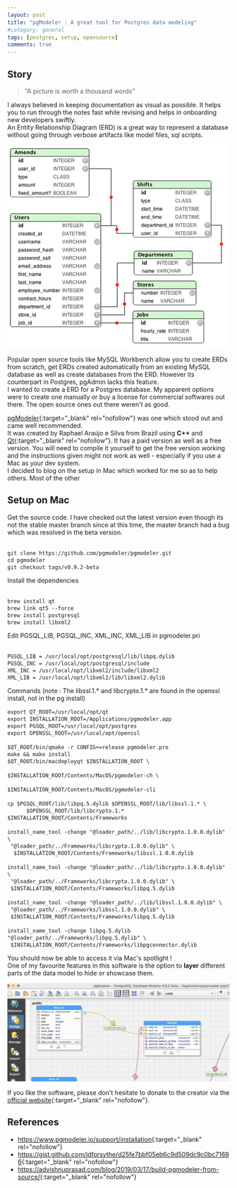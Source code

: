 ```yaml
---
layout: post
title: "pgModeler : A great tool for Postgres data modeling"
#category: general
tags: [postgres, setup, opensource]
comments: true
---
```


## Story
> “A picture is worth a thousand words”

I always believed in keeping documentation as visual as possible. It helps you to run through the notes fast
 while revising and helps in onboarding new developers swiftly.<br/>
 An Entity Relationship Diagram (ERD) is a great way to represent a database without going through verbose artifacts
 like model files, sql scripts.<br/>

!["ERD"](/assets/images/erd.jpg "ERD")

Popular open source tools like MySQL Workbench allow you to create ERDs from scratch, get ERDs created automatically 
from an existing MySQL database as well as create databases from the ERD. However its counterpart in Postgres, pgAdmin
lacks this feature.<br/>
I wanted to create a ERD for a Postgres database. My apparent options were to create one manually or buy
a license for commercial softwares out there. The open source ones out there weren't as good. <br/>

[pgModeler](https://github.com/pgmodeler/pgmodeler){:target="_blank" rel="nofollow"} was one which stood out and came 
well recommended.<br/>
It was created by Raphael Araújo e Silva from Brazil using **C++** and [Qt](https://www.qt.io/){:target="_blank" rel="nofollow"}.
It has a paid version as well as a free version. You will need to compile it yourself to get the free version working and the 
instructions given might not work as well - especially if you use a Mac as your dev system.<br/>
I decided to blog on the setup in Mac which worked for me so as to help others. Most of the other 

## Setup on Mac

Get the source code. I have checked out the latest version even though its not the stable master branch 
since at this time, the master branch had a bug which was resolved in the beta version.
<pre><code>
git clone https://github.com/pgmodeler/pgmodeler.git
cd pgmodeler
git checkout tags/v0.9.2-beta
</code></pre>

Install the dependencies
<pre><code>
brew install qt    
brew link qt5 --force
brew install postgresql
brew install libxml2
</code></pre>

Edit PGSQL_LIB, PGSQL_INC, XML_INC, XML_LIB in pgmodeler.pri 
<pre><code>
PGSQL_LIB = /usr/local/opt/postgresql/lib/libpq.dylib
PGSQL_INC = /usr/local/opt/postgresql/include
XML_INC = /usr/local/opt/libxml2/include/libxml2
XML_LIB = /usr/local/opt/libxml2/lib/libxml2.dylib
</code></pre>

Commands (note : The libssl.1.* and libcrypto.1.* are found in the openssl install, not in the pg install)
<pre><code>export QT_ROOT=/usr/local/opt/qt
export INSTALLATION_ROOT=/Applications/pgmodeler.app
export PGSQL_ROOT=/usr/local/opt/postgres
export OPENSSL_ROOT=/usr/local/opt/openssl

$QT_ROOT/bin/qmake -r CONFIG+=release pgmodeler.pro
make && make install
$QT_ROOT/bin/macdeployqt $INSTALLATION_ROOT \
                            $INSTALLATION_ROOT/Contents/MacOS/pgmodeler-ch \
                            $INSTALLATION_ROOT/Contents/MacOS/pgmodeler-cli

cp $PGSQL_ROOT/lib/libpq.5.dylib $OPENSSL_ROOT/lib/libssl.1.* \
      $OPENSSL_ROOT/lib/libcrypto.1.* $INSTALLATION_ROOT/Contents/Frameworks

install_name_tool -change "@loader_path/../lib/libcrypto.1.0.0.dylib" \
 "@loader_path/../Frameworks/libcrypto.1.0.0.dylib" \
  $INSTALLATION_ROOT/Contents/Frameworks/libssl.1.0.0.dylib

install_name_tool -change "@loader_path/../lib/libcrypto.1.0.0.dylib" \ 
 "@loader_path/../Frameworks/libcrypto.1.0.0.dylib" \
 $INSTALLATION_ROOT/Contents/Frameworks/libpq.5.dylib

install_name_tool -change "@loader_path/../lib/libssl.1.0.0.dylib" \
 "@loader_path/../Frameworks/libssl.1.0.0.dylib" \ 
 $INSTALLATION_ROOT/Contents/Frameworks/libpq.5.dylib

install_name_tool -change libpq.5.dylib "@loader_path/../Frameworks/libpq.5.dylib" \ 
 $INSTALLATION_ROOT/Contents/Frameworks/libpgconnector.dylib
</code></pre>

You should now be able to access it via Mac's spotlight !<br/>
One of my favourite features in this software is the option to **layer** different parts of the data model to hide or 
showcase them.

!["ERD with pgModeler"](/assets/images/erd_pgModeler.jpg "ERD with pgModeler")

If you like the software, please don't hesitate to donate to the creator via the [official website](https://pgmodeler.io/){:target="_blank" rel="nofollow"}.

## References
- <https://www.pgmodeler.io/support/installation>{:target="_blank" rel="nofollow"}
- <https://gist.github.com/jdforsythe/d25fe7bbf05eb6c9d509dc9c0bc71696>{:target="_blank" rel="nofollow"}
- <https://advishnuprasad.com/blog/2019/03/17/build-pgmodeler-from-source/>{:target="_blank" rel="nofollow"}

